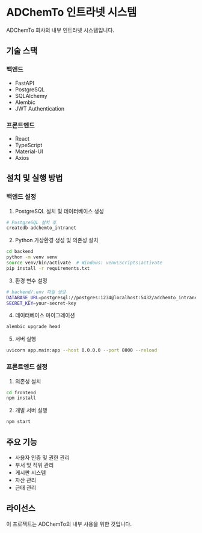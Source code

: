 # ADChemTo 인트라넷 시스템

ADChemTo 회사의 내부 인트라넷 시스템입니다.

## 기술 스택

### 백엔드
- FastAPI
- PostgreSQL
- SQLAlchemy
- Alembic
- JWT Authentication

### 프론트엔드
- React
- TypeScript
- Material-UI
- Axios

## 설치 및 실행 방법

### 백엔드 설정
1. PostgreSQL 설치 및 데이터베이스 생성
```bash
# PostgreSQL 설치 후
createdb adchemto_intranet
```

2. Python 가상환경 생성 및 의존성 설치
```bash
cd backend
python -m venv venv
source venv/bin/activate  # Windows: venv\Scripts\activate
pip install -r requirements.txt
```

3. 환경 변수 설정
```bash
# backend/.env 파일 생성
DATABASE_URL=postgresql://postgres:1234@localhost:5432/adchemto_intranet
SECRET_KEY=your-secret-key
```

4. 데이터베이스 마이그레이션
```bash
alembic upgrade head
```

5. 서버 실행
```bash
uvicorn app.main:app --host 0.0.0.0 --port 8000 --reload
```

### 프론트엔드 설정
1. 의존성 설치
```bash
cd frontend
npm install
```

2. 개발 서버 실행
```bash
npm start
```

## 주요 기능
- 사용자 인증 및 권한 관리
- 부서 및 직위 관리
- 게시판 시스템
- 자산 관리
- 근태 관리

## 라이선스
이 프로젝트는 ADChemTo의 내부 사용을 위한 것입니다. 